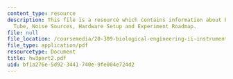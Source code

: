 ```yaml
---
content_type: resource
description: This file is a resource which contains information about Photo Multiplier
  Tube, Noise Sources, Hardware Setup and Experiment Roadmap.
file: null
file_location: /coursemedia/20-309-biological-engineering-ii-instrumentation-and-measurement-fall-2006/bf1a276e5d923441740e9fe004e724d2_hw3part2.pdf
file_type: application/pdf
resourcetype: Document
title: hw3part2.pdf
uid: bf1a276e-5d92-3441-740e-9fe004e724d2
---
```

